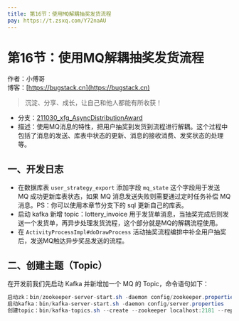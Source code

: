 ```yaml
---
title: 第16节：使用MQ解耦抽奖发货流程
pay: https://t.zsxq.com/Y72naAU
---
```


# 第16节：使用MQ解耦抽奖发货流程

作者：小傅哥
<br/>博客：[https://bugstack.cn](https://bugstack.cn)

>沉淀、分享、成长，让自己和他人都能有所收获！

- 分支：[211030_xfg_AsyncDistributionAward](https://codechina.csdn.net/KnowledgePlanet/Lottery/-/tree/211030_xfg_AsyncDistributionAward) 
- 描述：使用MQ消息的特性，把用户抽奖到发货到流程进行解耦。这个过程中包括了消息的发送、库表中状态的更新、消息的接收消费、发奖状态的处理等。

## 一、开发日志

- 在数据库表 `user_strategy_export` 添加字段 `mq_state` 这个字段用于发送 MQ 成功更新库表状态，如果 MQ 消息发送失败则需要通过定时任务补偿 MQ 消息。PS：你可以使用本章节分支下的 sql 更新自己的库表。
- 启动 kafka 新增 topic：lottery_invoice 用于发货单消息，当抽奖完成后则发送一个发货单，再异步处理发货流程，这个部分就是MQ的解耦流程使用。
- 在 `ActivityProcessImpl#doDrawProcess` 活动抽奖流程编排中补全用户抽奖后，发送MQ触达异步奖品发送的流程。

## 二、创建主题（Topic）

在开发前我们先启动 Kafka 并新增加一个 MQ 的 Topic，命令语句如下：

```java
启动zk：bin/zookeeper-server-start.sh -daemon config/zookeeper.properties
启动kafka：bin/kafka-server-start.sh -daemon config/server.properties
创建topic：bin/kafka-topics.sh --create --zookeeper localhost:2181 --replication-factor 1 --partitions 1 --topic lottery_invoice
```